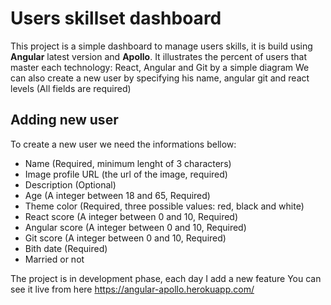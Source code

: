# Users skillset dashboard

This project is a simple dashboard to manage users skills, it is build using **Angular** latest version and **Apollo**.
It illustrates the percent of users that master each technology: React, Angular and Git by a simple diagram
We can also create a new user by specifying his name, angular git and react levels (All fields are required)

## Adding new user

To create a new user we need the informations bellow:
* Name (Required, minimum lenght of 3 characters)
* Image profile URL (the url of the image, required)
* Description (Optional)
* Age (A integer between 18 and 65, Required)
* Theme color (Required, three possible values: red, black and white)
* React score (A integer between 0 and 10, Required)
* Angular score (A integer between 0 and 10, Required)
* Git score (A integer between 0 and 10, Required)
* Bith date (Required)
* Married or not

The project is in development phase, each day I add a new feature
You can see it live from here https://angular-apollo.herokuapp.com/
